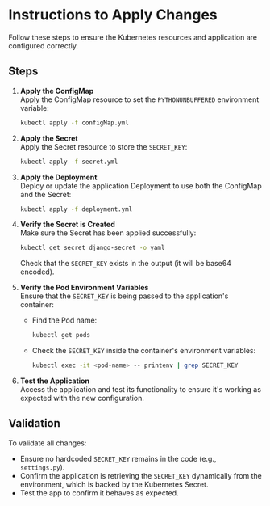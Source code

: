 # Instructions to Apply Changes

Follow these steps to ensure the Kubernetes resources and application are configured correctly.

## Steps

1. **Apply the ConfigMap**  
   Apply the ConfigMap resource to set the `PYTHONUNBUFFERED` environment variable:

   ```bash
   kubectl apply -f configMap.yml
   ```

2. **Apply the Secret**  
   Apply the Secret resource to store the `SECRET_KEY`:

   ```bash
   kubectl apply -f secret.yml
   ```

3. **Apply the Deployment**  
   Deploy or update the application Deployment to use both the ConfigMap and the Secret:

   ```bash
   kubectl apply -f deployment.yml
   ```

4. **Verify the Secret is Created**  
   Make sure the Secret has been applied successfully:

   ```bash
   kubectl get secret django-secret -o yaml
   ```
   Check that the `SECRET_KEY` exists in the output (it will be base64 encoded).

5. **Verify the Pod Environment Variables**  
   Ensure that the `SECRET_KEY` is being passed to the application's container:

   - Find the Pod name:

     ```bash
     kubectl get pods
     ```

   - Check the `SECRET_KEY` inside the container's environment variables:

     ```bash
     kubectl exec -it <pod-name> -- printenv | grep SECRET_KEY
     ```

6. **Test the Application**  
   Access the application and test its functionality to ensure it's working as expected with the new configuration.

## Validation  
To validate all changes:

- Ensure no hardcoded `SECRET_KEY` remains in the code (e.g., `settings.py`).
- Confirm the application is retrieving the `SECRET_KEY` dynamically from the environment, which is backed by the Kubernetes Secret.
- Test the app to confirm it behaves as expected.
